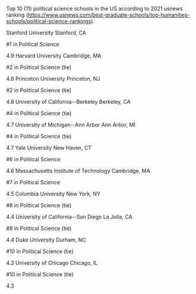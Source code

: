 Top 10 (11) political science schools in the US according to 2021 usnews ranking (https://www.usnews.com/best-graduate-schools/top-humanities-schools/political-science-rankings).

Stanford University
Stanford, CA

#1 in Political Science

4.9
Harvard University
Cambridge, MA

#2 in Political Science (tie)

4.8
Princeton University
Princeton, NJ

#2 in Political Science (tie)

4.8
University of California--Berkeley
Berkeley, CA

#4 in Political Science (tie)

4.7
University of Michigan--Ann Arbor
Ann Arbor, MI

#4 in Political Science (tie)

4.7
Yale University
New Haven, CT

#6 in Political Science

4.6
Massachusetts Institute of Technology
Cambridge, MA

#7 in Political Science

4.5
Columbia University
New York, NY

#8 in Political Science (tie)

4.4
University of California--San Diego
La Jolla, CA

#8 in Political Science (tie)

4.4
Duke University
Durham, NC

#10 in Political Science (tie)

4.3
University of Chicago
Chicago, IL

#10 in Political Science (tie)

4.3
